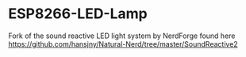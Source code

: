 # ESP8266-LED-Lamp
Fork of the sound reactive LED light system by NerdForge found here https://github.com/hansjny/Natural-Nerd/tree/master/SoundReactive2
